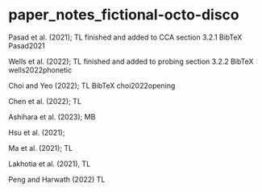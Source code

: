 # paper_notes_fictional-octo-disco


Pasad et al. (2021); TL finished and added to CCA section 3.2.1
BibTeX Pasad2021

Wells et al. (2022); TL finished and added to probing section 3.2.2 
BibTeX  wells2022phonetic

Choi and Yeo (2022); TL
BibTeX choi2022opening

Chen et al. (2022); TL

Ashihara et al. (2023); MB

Hsu et al. (2021); 

Ma et al. (2021); TL

Lakhotia et al. (2021), TL

Peng and Harwath (2022) TL
